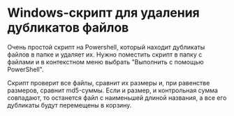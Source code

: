 # Windows-скрипт для удаления дубликатов файлов

Очень простой скрипт на Powershell, который находит дубликаты файлов в папке и удаляет их.
Нужно поместить скрипт в папку с файлами и в контекстном меню выбрать "Выполнить с помощью PowerShell".

Скрипт проверит все файлы, сравнит их размеры и, при равенстве размеров, сравнит md5-суммы. Если и размер, и контрольная сумма совпадают, то останется файл с наименьшей длиной названия, а все его дубликаты будут перемещены в корзину.
